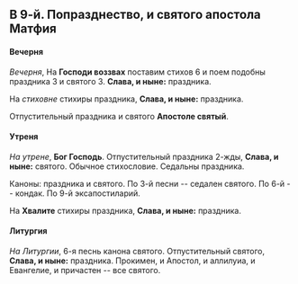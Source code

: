 
## В 9-й. Попразднество, и святого апостола Матфия

#### Вечерня

*Вечерня*, На **Господи воззвах** поставим стихов 6 и
поем подобны праздника 3 и святого 3. **Слава, и ныне:** праздника.

На *стиховне* стихиры праздника, **Слава, и ныне:** праздника.

Отпустительный праздника и святого **Апостоле святый**.

#### Утреня

*На утрене*, **Бог Господь**. Отпустительный праздника 2-жды,
**Слава, и ныне:** святого. Обычное стихословие. Седальны праздника.

Каноны: праздника и святого. По 3-й песни -- седален святого.
По 6-й -- кондак. По 9-й эксапостиларий.

На **Хвалите** стихиры праздника, **Слава, и ныне:** праздника.

#### Литургия

*На Литургии*, 6-я песнь канона святого. Отпустительный святого,
**Слава, и ныне:** праздника.
Прокимен, и Апостол, и аллилуиа, и Евангелие, и причастен -- все святого.
